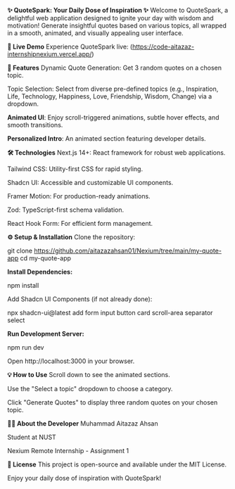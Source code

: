**✨ QuoteSpark: Your Daily Dose of Inspiration ✨**
Welcome to QuoteSpark, a delightful web application designed to ignite your day with wisdom and motivation! Generate insightful quotes based on various topics, all wrapped in a smooth, animated, and visually appealing user interface.

**🚀 Live Demo**
Experience QuoteSpark live: (https://code-aitazaz-internshipnexium.vercel.app/)

**🌟 Features**
Dynamic Quote Generation: Get 3 random quotes on a chosen topic.

Topic Selection: Select from diverse pre-defined topics (e.g., Inspiration, Life, Technology, Happiness, Love, Friendship, Wisdom, Change) via a dropdown.

**Animated UI**: Enjoy scroll-triggered animations, subtle hover effects, and smooth transitions.

**Personalized Intro**: An animated section featuring developer details.

**🛠️ Technologies**
Next.js 14+: React framework for robust web applications.

Tailwind CSS: Utility-first CSS for rapid styling.

Shadcn UI: Accessible and customizable UI components.

Framer Motion: For production-ready animations.

Zod: TypeScript-first schema validation.

React Hook Form: For efficient form management.

**⚙️ Setup & Installation**
Clone the repository:

git clone https://github.com/aitazazahsan01/Nexium/tree/main/my-quote-app
cd my-quote-app


**Install Dependencies:**

npm install

Add Shadcn UI Components (if not already done):

npx shadcn-ui@latest add form input button card scroll-area separator select

**Run Development Server:**

npm run dev

Open http://localhost:3000 in your browser.

**💡 How to Use**
Scroll down to see the animated sections.

Use the "Select a topic" dropdown to choose a category.

Click "Generate Quotes" to display three random quotes on your chosen topic.

**👨‍💻 About the Developer**
Muhammad Aitazaz Ahsan

Student at NUST

Nexium Remote Internship - Assignment 1

**📄 License**
This project is open-source and available under the MIT License.

Enjoy your daily dose of inspiration with QuoteSpark!
